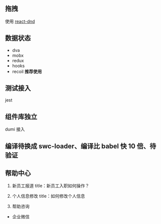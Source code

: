 ## 拖拽

使用 [react-dnd](https://react-dnd.github.io/react-dnd/about)


## 数据状态
- dva
- mobx
- redux
- hooks
- recoil **推荐使用**

## 测试接入

jest

## 组件库独立
dumi 接入

## 编译待换成 swc-loader、编译比 babel 快 10 倍、待验证


## 帮助中心
1. 新员工报道
title：新员工入职如何操作？

<!-- 2. 人才梯队 -->
2. 个人信息修改
title：如何修改个人信息

3. 帮助咨询
- 企业微信


